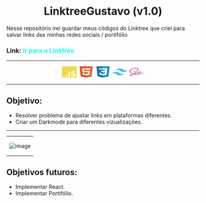 <h1 align='center'>LinktreeGustavo (v1.0)</h1>
Nesse repositório irei guardar meus códigos do Linktree que criei para salvar links das minhas redes sociais / portifólio

### Link: <a href="#" target="_blank" style="text-decoration: none; color: cyan;">Ir para o Linktree</a>

<hr>

<div width = '100%' align='center'>
  <img alt="Gustavo-JS" height="30" width="40" src="https://raw.githubusercontent.com/devicons/devicon/master/icons/javascript/javascript-plain.svg">
  <img alt="Gustavo-HTML" height="30" width="40" src="https://raw.githubusercontent.com/devicons/devicon/master/icons/html5/html5-original.svg">
  <img alt="Gustavo-CSS" height="30" width="40" src="https://raw.githubusercontent.com/devicons/devicon/master/icons/css3/css3-original.svg">
  <img alt="Gustavo-TAILWIND" height="30" width="40" src="https://raw.githubusercontent.com/devicons/devicon/master/icons/tailwindcss/tailwindcss-plain.svg">
  <img alt="Gustavo-SASS" height="30" width="40" src="https://raw.githubusercontent.com/devicons/devicon/master/icons/sass/sass-original.svg">
</div>

<hr>

## Objetivo:
- Resolver problema de ajustar links em plataformas diferentes.
- Criar um Darkmode para diferentes vizualizações.

<hr>

<table align='center'>
  <tr align='center'>
       <td align='center'> 
         
![image](https://github.com/Gustavonn07/LinktreeGustavo/assets/84361085/737cf7a1-3324-4800-a325-7ef635ed887b)

         
  </tr>
</table>

## Objetivos futuros:
- Implementar React.
- Implementar Portifólio.
